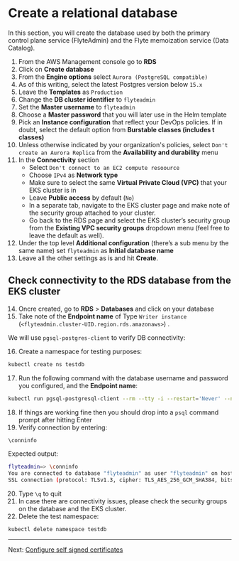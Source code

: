 # Create a relational database

In this section, you will create the database used by both the primary control plane service (FlyteAdmin) and the Flyte memoization service (Data Catalog).

1. From the AWS Management console go to **RDS**
2. Click on **Create database**
3. From the **Engine options** select `Aurora (PostgreSQL compatible)`
4. As of this writing, select the latest Postgres version below `15.x` 
5. Leave the **Templates** as `Production`
6. Change the **DB cluster identifier** to `flyteadmin`
7. Set the **Master username** to `flyteadmin`
8. Choose a **Master password** that you will later use in the Helm template
9. Pick an **Instance configuration** that reflect your DevOps policies. If in doubt, select the default option from **Burstable classes (includes t classes)**
10. Unless otherwise indicated by your organization's policies, select `Don't create an Aurora Replica` from the **Availability and durability** menu
11. In the **Connectivity** section
    - Select `Don't connect to an EC2 compute resoource`
    - Choose `IPv4` as **Network type**
    - Make sure to select the same **Virtual Private Cloud (VPC)** that your EKS cluster is in
    - Leave **Public access** by default (`No`)
    - In a separate tab, navigate to the EKS cluster page and make note of the security group attached to your cluster.
    - Go back to the RDS page and select the EKS cluster’s security group from the **Existing VPC security groups** dropdown menu (feel free to leave the default as well).
12. Under the top level **Additional configuration** (there’s a sub menu by the same name) set `flyteadmin` as **Initial database name**
13. Leave all the other settings as is and hit **Create**.

## Check connectivity to the RDS database from the EKS cluster

14. Oncre created, go to **RDS** > **Databases** and click on your database
15. Take note of the **Endpoint name** of Type `Writer instance` (`<flyteadmin.cluster-UID.region.rds.amazonaws>`) .   

We will use `pgsql-postgres-client` to verify DB connectivity:

16. Create a namespace for testing purposes:
```bash
kubectl create ns testdb
```
17. Run the following command with the database username and password you configured, and the **Endpoint name**:
```bash
kubectl run pgsql-postgresql-client --rm --tty -i --restart='Never' --namespace testdb --image docker.io/bitnami/postgresql:11.7.0-debian-10-r9 --env='PGPASSWORD=<Password>' --command -- psql testdb --host <RDS-ENDPOINT-NAME> -U flyteadmin -d flyteadmin -p 5432
```
18. If things are working fine then you should drop into a `psql` command prompt after hitting Enter
19. Verify connection by entering:
```bash
\conninfo
```
Expected output:
```bash
flyteadmin=> \conninfo
You are connected to database "flyteadmin" as user "flyteadmin" on host "flyteadmin.cluster-....rds.amazonaws.com" at port "5432".
SSL connection (protocol: TLSv1.3, cipher: TLS_AES_256_GCM_SHA384, bits: 256, compression: off)
```
20. Type `\q` to quit
21. In case there are connectivity issues, please check the security groups on the database and the EKS cluster.
22. Delete the test namespace:
```bash
kubectl delete namespace testdb
```
---
Next: [Configure self signed certificates](05-SSL-certificates.md)


